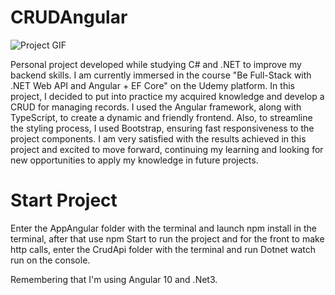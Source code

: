 # CRUDAngular

![Project GIF](https://github.com/EnilsonNeto/CycleLins/blob/main/src/assets/images/gifToNet.gif)

Personal project developed while studying C# and .NET to improve my backend skills. I am currently immersed in the course "Be Full-Stack with .NET Web API and Angular + EF Core" on the Udemy platform.
In this project, I decided to put into practice my acquired knowledge and develop a CRUD for managing records. I used the Angular framework, along with TypeScript, to create a dynamic and friendly frontend. Also, to streamline the styling process, I used Bootstrap, ensuring fast responsiveness to the project components.
I am very satisfied with the results achieved in this project and excited to move forward, continuing my learning and looking for new opportunities to apply my knowledge in future projects.

# Start Project
Enter the AppAngular folder with the terminal and launch npm install in the terminal, after that use npm Start to run the project and for the front to make http calls, enter the CrudApi folder with the terminal and run Dotnet watch run on the console.

Remembering that I'm using Angular 10 and .Net3.
